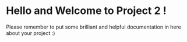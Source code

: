 # Hello and Welcome to Project 2 !

Please remember to put some brilliant and helpful documentation in here about your project :)
